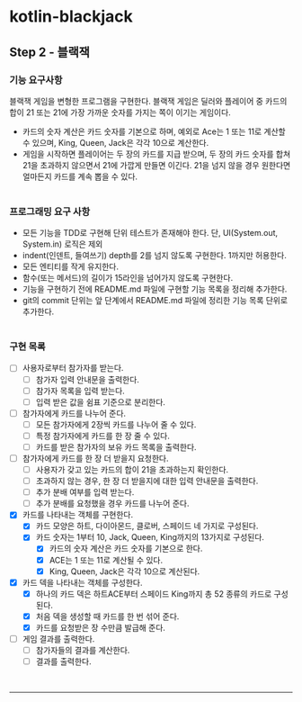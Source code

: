 # kotlin-blackjack

## Step 2 - 블랙잭

### 기능 요구사항

블랙잭 게임을 변형한 프로그램을 구현한다. 블랙잭 게임은 딜러와 플레이어 중 카드의 합이 21 또는 21에 가장 가까운 숫자를 가지는 쪽이 이기는 게임이다.

- 카드의 숫자 계산은 카드 숫자를 기본으로 하며, 예외로 Ace는 1 또는 11로 계산할 수 있으며, King, Queen, Jack은 각각 10으로 계산한다.
- 게임을 시작하면 플레이어는 두 장의 카드를 지급 받으며, 두 장의 카드 숫자를 합쳐 21을 초과하지 않으면서 21에 가깝게 만들면 이긴다. 21을 넘지 않을 경우 원한다면 얼마든지 카드를 계속 뽑을 수 있다.
  <br />
  <br />

### 프로그래밍 요구 사항

- 모든 기능을 TDD로 구현해 단위 테스트가 존재해야 한다. 단, UI(System.out, System.in) 로직은 제외
- indent(인덴트, 들여쓰기) depth를 2를 넘지 않도록 구현한다. 1까지만 허용한다.
- 모든 엔티티를 작게 유지한다.
- 함수(또는 메서드)의 길이가 15라인을 넘어가지 않도록 구현한다.
- 기능을 구현하기 전에 README.md 파일에 구현할 기능 목록을 정리해 추가한다.
- git의 commit 단위는 앞 단계에서 README.md 파일에 정리한 기능 목록 단위로 추가한다.
  <br />
  <br />

### 구현 목록

- [ ] 사용자로부터 참가자를 받는다.
    - [ ] 참가자 입력 안내문을 출력한다.
    - [ ] 참가자 목록을 입력 받는다.
    - [ ] 입력 받은 값을 쉼표 기준으로 분리한다.
- [ ] 참가자에게 카드를 나누어 준다.
  - [ ] 모든 참가자에게 2장씩 카드를 나누어 줄 수 있다.
  - [ ] 특정 참가자에게 카드를 한 장 줄 수 있다.
  - [ ] 카드를 받은 참가자의 보유 카드 목록을 출력한다.
- [ ] 참가자에게 카드를 한 장 더 받을지 요청한다.
  - [ ] 사용자가 갖고 있는 카드의 합이 21을 초과하는지 확인한다.
  - [ ] 초과하지 않는 경우, 한 장 더 받을지에 대한 입력 안내문을 출력한다.
  - [ ] 추가 분배 여부를 입력 받는다.
  - [ ] 추가 분배를 요청했을 경우 카드를 나누어 준다.
- [x] 카드를 나타내는 객체를 구현한다.
  - [x] 카드 모양은 하트, 다이아몬드, 클로버, 스페이드 네 가지로 구성된다.
  - [x] 카드 숫자는 1부터 10, Jack, Queen, King까지의 13가지로 구성된다.
    - [x] 카드의 숫자 계산은 카드 숫자를 기본으로 한다.
    - [x] ACE는 1 또는 11로 계산될 수 있다.
    - [x] King, Queen, Jack은 각각 10으로 계산된다.
- [x] 카드 덱을 나타내는 객체를 구성한다.
  - [x] 하나의 카드 덱은 하트ACE부터 스페이드 King까지 총 52 종류의 카드로 구성된다.
  - [x] 처음 덱을 생성할 때 카드를 한 번 섞어 준다.
  - [x] 카드를 요청받은 장 수만큼 발급해 준다.
- [ ] 게임 결과를 출력한다.
  - [ ] 참가자들의 결과를 계산한다.
  - [ ] 결과를 출력한다.

<br />

---